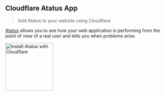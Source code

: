 ## Cloudflare Atatus App
>Add Atatus to your website using Cloudflare

[Atatus](https://www.atatus.com/) allows you to see how your web application is performing from the point of view of a real user and tells you when problems arise.

<a href="https://www.cloudflare.com/apps/atatus/install?source=button">
  <img
    src="https://install.eager.io/install-button.png"
    alt="Install Atatus with Cloudflare"
    border="0"
    width="150">
</a>
